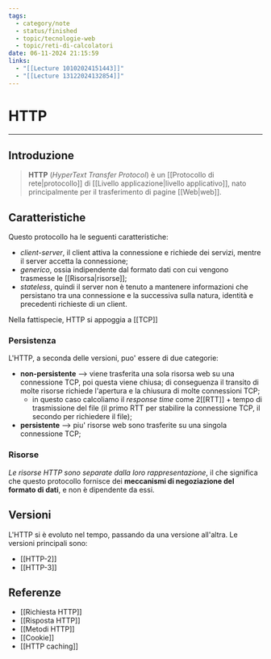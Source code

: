 ```yaml
---
tags:
  - category/note
  - status/finished
  - topic/tecnologie-web
  - topic/reti-di-calcolatori
date: 06-11-2024 21:15:59
links:
  - "[[Lecture 10102024151443]]"
  - "[[Lecture 13122024132854]]"
---
```

# HTTP
---
## Introduzione
> **HTTP** (_HyperText Transfer Protocol_) è un [[Protocollo di rete|protocollo]] di [[Livello applicazione|livello applicativo]], nato principalmente per il trasferimento di pagine [[Web|web]].

## Caratteristiche
Questo protocollo ha le seguenti caratteristiche:
- _client-server_, il client attiva la connessione e richiede dei servizi, mentre il server accetta la connessione;
- _generico_, ossia indipendente dal formato dati con cui vengono trasmesse le [[Risorsa|risorse]];
- _stateless_, quindi il server non è tenuto a mantenere informazioni che persistano tra una connessione e la successiva sulla natura, identità e precedenti richieste di un client.

Nella fattispecie, HTTP si appoggia a [[TCP]]

### Persistenza
L'HTTP, a seconda delle versioni, puo' essere di due categorie:
- **non-persistente** --> viene trasferita una sola risorsa web su una connessione TCP, poi questa viene chiusa; di conseguenza il transito di molte risorse richiede l'apertura e la chiusura di molte connessioni TCP;
	- in questo caso calcoliamo il _response time_ come 2[[RTT]] + tempo di trasmissione del file (il primo RTT per stabilire la connessione TCP, il secondo per richiedere il file);
- **persistente** --> piu' risorse web sono trasferite su una singola connessione TCP;

### Risorse
_Le risorse HTTP sono separate dalla loro rappresentazione_, il che significa che questo protocollo fornisce dei **meccanismi di negoziazione del formato di dati**, e non è dipendente da essi.

## Versioni
L'HTTP si è evoluto nel tempo, passando da una versione all'altra. Le versioni principali sono:
- [[HTTP-2]]
- [[HTTP-3]]

## Referenze
- [[Richiesta HTTP]]
- [[Risposta HTTP]]
- [[Metodi HTTP]]
- [[Cookie]]
- [[HTTP caching]]